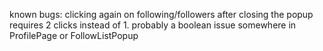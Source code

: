 known bugs: clicking again on following/followers after closing the popup requires 2 clicks instead of 1. probably a boolean issue somewhere in ProfilePage or FollowListPopup